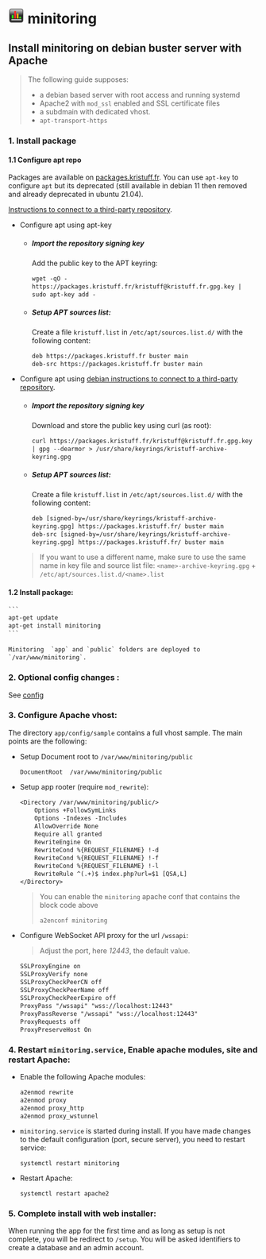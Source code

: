 # ![logo](../public/assets/img/favicon-32x32.png) minitoring


## Install minitoring on debian buster server with Apache

> The following guide supposes:
> - a debian based server with root access and running systemd
> - Apache2 with `mod_ssl` enabled and SSL certificate files 
> - a subdmain with dedicated vhost.  
> - `apt-transport-https`

### 1. Install package

#### 1.1 Configure apt repo

Packages are available on [packages.kristuff.fr](https://packages.kristuff.fr). You can use `apt-key` to configure `apt` but its deprecated (still available in debian 11 then removed and already deprecated in ubuntu 21.04).

[Instructions to connect to a third-party repository](https://wiki.debian.org/DebianRepository/UseThirdParty).

- Configure apt using apt-key

    -   ##### Import the repository signing key
        
        Add the public key to the APT keyring:

        ```
        wget -qO - https://packages.kristuff.fr/kristuff@kristuff.fr.gpg.key | sudo apt-key add -
        ```


    -   ##### Setup APT sources list:

        Create a file `kristuff.list` in `/etc/apt/sources.list.d/` with the following content:

        ```
        deb https://packages.kristuff.fr buster main
        deb-src https://packages.kristuff.fr buster main
        ```

-  Configure apt using [debian instructions to connect to a third-party repository](https://wiki.debian.org/DebianRepository/UseThirdParty).


    -   ##### Import the repository signing key
    
        Download and store the public key using curl (as root):

        ```
        curl https://packages.kristuff.fr/kristuff@kristuff.fr.gpg.key | gpg --dearmor > /usr/share/keyrings/kristuff-archive-keyring.gpg
        ```

    -   ##### Setup APT sources list:

        Create a file `kristuff.list` in `/etc/apt/sources.list.d/` with the following content:

        ```
        deb [signed-by=/usr/share/keyrings/kristuff-archive-keyring.gpg] https://packages.kristuff.fr/ buster main
        deb-src [signed-by=/usr/share/keyrings/kristuff-archive-keyring.gpg] https://packages.kristuff.fr/ buster main
        ```

    > If you want to use a different name, make sure to use the same name in key file and source list file: `<name>-archive-keyring.gpg` + `/etc/apt/sources.list.d/<name>.list` 


#### 1.2 Install package:

    ```
    apt-get update
    apt-get install minitoring
    ```

    Minitoring  `app` and `public` folders are deployed to `/var/www/minitoring`.



### 2. Optional config changes :

See [config](/doc/config.md) 



### 3. Configure Apache vhost:

The directory `app/config/sample` contains a full vhost sample. The main points are the following: 

-   Setup Document root to `/var/www/minitoring/public`

    ```apache-conf
    DocumentRoot  /var/www/minitoring/public
    ```

-   Setup app rooter (require `mod_rewrite`): 

    ```apache-conf
    <Directory /var/www/minitoring/public/>
        Options +FollowSymLinks
        Options -Indexes -Includes
        AllowOverride None
        Require all granted
        RewriteEngine On
        RewriteCond %{REQUEST_FILENAME} !-d
        RewriteCond %{REQUEST_FILENAME} !-f
        RewriteCond %{REQUEST_FILENAME} !-l
        RewriteRule ^(.+)$ index.php?url=$1 [QSA,L]
    </Directory>
    ```

    > You can enable the `minitoring` apache conf that contains the block code above
    > 
    > ```
    > a2enconf minitoring
    > ```

-   Configure WebSocket API proxy for the url `/wssapi`:

    > Adjust the port, here *12443*, the default value.

    ```apache-conf
    SSLProxyEngine on
    SSLProxyVerify none 
    SSLProxyCheckPeerCN off
    SSLProxyCheckPeerName off
    SSLProxyCheckPeerExpire off
    ProxyPass "/wssapi" "wss://localhost:12443"
    ProxyPassReverse "/wssapi" "wss://localhost:12443"
    ProxyRequests off
    ProxyPreserveHost On 
    ```


### 4.  Restart `minitoring.service`, Enable apache modules, site and restart Apache:

-   Enable the following Apache modules:

    ```apache-conf
    a2enmod rewrite
    a2enmod proxy
    a2enmod proxy_http
    a2enmod proxy_wstunnel
    ```

-   `minitoring.service` is started during install. If you have made changes to the default configuration (port, secure server), you need to restart service: 

    ```
    systemctl restart minitoring
    ```

-   Restart Apache:

    ```
    systemctl restart apache2
    ```

### 5.  Complete install with web installer:

When running the app for the first time and as long as setup is not complete, you will be redirect to `/setup`. You will be asked identifiers to create a database and an admin account.
